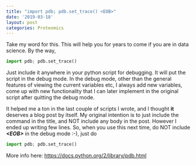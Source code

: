 ```yaml
---
title: "import pdb; pdb.set_trace() <EOB>"
date: '2019-03-18'
layout: post
categories: Proteomics
---
```


Take my word for this. This will help you for years to come if you are in data science.
By the way,
```python
import pdb; pdb.set_trace()
```

Just include it anywhere in your python script for debugging.  It will put the script in the debug mode. In the debug mode, other than the general features of viewing the current variables etc, I always add new variables, come up with new functionality that I can later implement in the original script after quitting the debug mode.  

It helped me a ton in the last couple of scripts I wrote, and I thought **it** deserves a blog post by itself. My original intention is to just include the command in the title, and NOT include any body in the post. However I ended up writing few lines.  So, when you use this next time, do NOT include **_\<EOB\>_** in the debug mode :-), just do 

```python
import pdb; pdb.set_trace()
```


More info here: https://docs.python.org/2/library/pdb.html  
